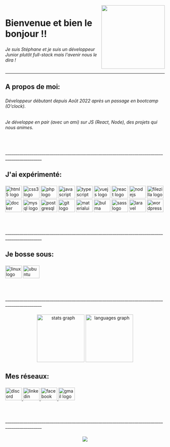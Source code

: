 <img align="right" height="200" src="https://media.licdn.com/dms/image/D4E03AQEPel_Izv0xtg/profile-displayphoto-shrink_800_800/0/1675417296657?e=1681344000&v=beta&t=WKfmizrFJY3Zq-n8y1V1oEtfiLUkMzPfrBTGzuOu_sw"  />

###

<h1 align="left">Bienvenue et bien le bonjour !!</h1>

###

<h6 align="left">Je suis Stéphane et je suis un développeur Junior plutôt full-stack mais l'avenir nous le dira !</h6>

###

<hr/>

###

<h2 align="left">A propos de moi:</h2>

###

<h6 align="left">Développeur débutant depuis Août 2022 après un passage en bootcamp (O'clock).</h6>

###

<h6 align="left">Je développe en pair (avec un ami) sur JS (React, Node), des projets qui nous animes.</h6>

###

<br clear="both">

<p align="left">________________________________________________________________________________________________</p>

###

<h2 align="left">J'ai expérimenté:</h2>

###

<div align="left">
  <img src="https://cdn.jsdelivr.net/gh/devicons/devicon/icons/html5/html5-original.svg" height="40" width="52" alt="html5 logo"  />
  <img src="https://cdn.jsdelivr.net/gh/devicons/devicon/icons/css3/css3-original.svg" height="40" width="52" alt="css3 logo"  />
  <img src="https://cdn.jsdelivr.net/gh/devicons/devicon/icons/php/php-original.svg" height="40" width="52" alt="php logo"  />
  <img src="https://cdn.jsdelivr.net/gh/devicons/devicon/icons/javascript/javascript-original.svg" height="40" width="52" alt="javascript logo"  />
  <img src="https://cdn.jsdelivr.net/gh/devicons/devicon/icons/typescript/typescript-original.svg" height="40" width="52" alt="typescript logo"  />
  <img src="https://cdn.jsdelivr.net/gh/devicons/devicon/icons/vuejs/vuejs-original.svg" height="40" width="52" alt="vuejs logo"  />
  <img src="https://cdn.jsdelivr.net/gh/devicons/devicon/icons/react/react-original.svg" height="40" width="52" alt="react logo"  />
  <img src="https://cdn.jsdelivr.net/gh/devicons/devicon/icons/nodejs/nodejs-original.svg" height="40" width="52" alt="nodejs logo"  />
  <img src="https://cdn.jsdelivr.net/gh/devicons/devicon/icons/filezilla/filezilla-plain.svg" height="40" width="52" alt="filezilla logo"  />
  <img src="https://cdn.jsdelivr.net/gh/devicons/devicon/icons/docker/docker-original.svg" height="40" width="52" alt="docker logo"  />
  <img src="https://cdn.jsdelivr.net/gh/devicons/devicon/icons/mysql/mysql-original.svg" height="40" width="52" alt="mysql logo"  />
  <img src="https://cdn.jsdelivr.net/gh/devicons/devicon/icons/postgresql/postgresql-original.svg" height="40" width="52" alt="postgresql logo"  />
  <img src="https://cdn.jsdelivr.net/gh/devicons/devicon/icons/git/git-original.svg" height="40" width="52" alt="git logo"  />
  <img src="https://cdn.jsdelivr.net/gh/devicons/devicon/icons/materialui/materialui-original.svg" height="40" width="52" alt="materialui logo"  />
  <img src="https://cdn.jsdelivr.net/gh/devicons/devicon/icons/bulma/bulma-plain.svg" height="40" width="52" alt="bulma logo"  />
  <img src="https://cdn.jsdelivr.net/gh/devicons/devicon/icons/sass/sass-original.svg" height="40" width="52" alt="sass logo"  />
  <img src="https://cdn.jsdelivr.net/gh/devicons/devicon/icons/laravel/laravel-plain.svg" height="40" width="52" alt="laravel logo"  />
  <img src="https://cdn.jsdelivr.net/gh/devicons/devicon/icons/wordpress/wordpress-original.svg" height="40" width="52" alt="wordpress logo"  />
</div>

###

<br clear="both">

<p align="left">________________________________________________________________________________________________</p>

###

<h2 align="left">Je bosse sous:</h2>

###

<div align="left">
  <img src="https://cdn.jsdelivr.net/gh/devicons/devicon/icons/linux/linux-original.svg" height="40" width="52" alt="linux logo"  />
  <img src="https://cdn.jsdelivr.net/gh/devicons/devicon/icons/ubuntu/ubuntu-plain.svg" height="40" width="52" alt="ubuntu logo"  />
</div>

###

<br clear="both">

<p align="left">________________________________________________________________________________________________</p>

###

<div align="center">
  <img src="https://github-readme-stats.vercel.app/api?hide_title=true&hide_rank=true&show_icons=false&include_all_commits=true&count_private=true&disable_animations=true&theme=prussian&locale=fr&hide_border=false&username=Steph934" height="150" alt="stats graph"  />
  <img src="https://github-readme-stats.vercel.app/api/top-langs?locale=fr&hide_title=true&layout=compact&card_width=320&langs_count=6&theme=prussian&hide_border=false&username=Steph934" height="150" alt="languages graph"  />
</div>

###

<h2 align="left">Mes réseaux:</h2>

###

<div align="left">
  <a href="https://discord.gg/zkeCnAsByF" target="_blank">
    <img src="https://raw.githubusercontent.com/maurodesouza/profile-readme-generator/master/src/assets/icons/social/discord/default.svg" width="52" height="40" alt="discord logo"  />
  </a>
  <a href="https://www.linkedin.com/in/stephane-quinion-a331891bb/" target="_blank">
    <img src="https://raw.githubusercontent.com/maurodesouza/profile-readme-generator/master/src/assets/icons/social/linkedin/default.svg" width="52" height="40" alt="linkedin logo"  />
  </a>
  <a href="https://www.facebook.com/stephane.quinion" target="_blank">
    <img src="https://raw.githubusercontent.com/maurodesouza/profile-readme-generator/master/src/assets/icons/social/facebook/default.svg" width="52" height="40" alt="facebook logo"  />
  </a>
  <a href="quinionstephane@gmail.com" target="_blank">
    <img src="https://raw.githubusercontent.com/maurodesouza/profile-readme-generator/master/src/assets/icons/social/gmail/default.svg" width="52" height="40" alt="gmail logo"  />
  </a>
</div>

###

<br clear="both">

<p align="left">________________________________________________________________________________________________</p>

###

<div align="center">
  <img src="https://profile-counter.glitch.me/Steph934/count.svg?"  />
</div>

###
